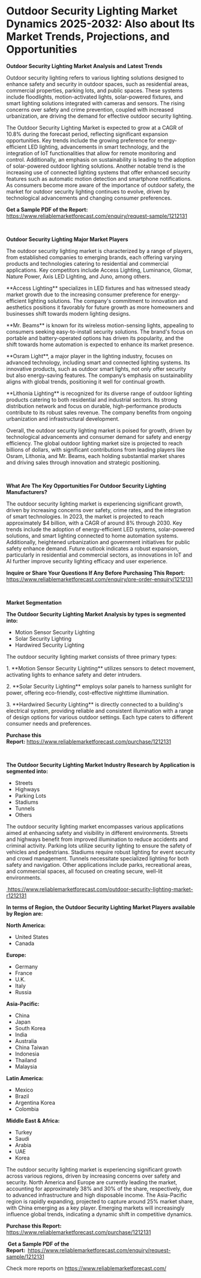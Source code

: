 <p><h1>Outdoor Security Lighting Market Dynamics 2025-2032: Also about Its Market Trends, Projections, and Opportunities</h1></p><p><strong>Outdoor Security Lighting Market Analysis and Latest Trends</strong></p>
<p><p>Outdoor security lighting refers to various lighting solutions designed to enhance safety and security in outdoor spaces, such as residential areas, commercial properties, parking lots, and public spaces. These systems include floodlights, motion-activated lights, solar-powered fixtures, and smart lighting solutions integrated with cameras and sensors. The rising concerns over safety and crime prevention, coupled with increased urbanization, are driving the demand for effective outdoor security lighting.</p><p>The Outdoor Security Lighting Market is expected to grow at a CAGR of 10.8% during the forecast period, reflecting significant expansion opportunities. Key trends include the growing preference for energy-efficient LED lighting, advancements in smart technology, and the integration of IoT functionalities that allow for remote monitoring and control. Additionally, an emphasis on sustainability is leading to the adoption of solar-powered outdoor lighting solutions. Another notable trend is the increasing use of connected lighting systems that offer enhanced security features such as automatic motion detection and smartphone notifications. As consumers become more aware of the importance of outdoor safety, the market for outdoor security lighting continues to evolve, driven by technological advancements and changing consumer preferences.</p></p>
<p><strong>Get a Sample PDF of the Report:&nbsp;</strong> <a href="https://www.reliablemarketforecast.com/enquiry/request-sample/1212131?utm_campaign=3431&utm_medium=2&utm_source=Github&utm_content=ia&utm_term=24032025&utm_id=outdoor-security-lighting">https://www.reliablemarketforecast.com/enquiry/request-sample/1212131</a></p>
<p>&nbsp;</p>
<p><strong>Outdoor Security Lighting Major Market Players</strong></p>
<p><p>The outdoor security lighting market is characterized by a range of players, from established companies to emerging brands, each offering varying products and technologies catering to residential and commercial applications. Key competitors include Access Lighting, Luminance, Glomar, Nature Power, Axis LED Lighting, and Juno, among others.</p><p>**Access Lighting** specializes in LED fixtures and has witnessed steady market growth due to the increasing consumer preference for energy-efficient lighting solutions. The company's commitment to innovation and aesthetics positions it favorably for future growth as more homeowners and businesses shift towards modern lighting designs.</p><p>**Mr. Beams** is known for its wireless motion-sensing lights, appealing to consumers seeking easy-to-install security solutions. The brand's focus on portable and battery-operated options has driven its popularity, and the shift towards home automation is expected to enhance its market presence.</p><p>**Osram Light**, a major player in the lighting industry, focuses on advanced technology, including smart and connected lighting systems. Its innovative products, such as outdoor smart lights, not only offer security but also energy-saving features. The company’s emphasis on sustainability aligns with global trends, positioning it well for continual growth.</p><p>**Lithonia Lighting** is recognized for its diverse range of outdoor lighting products catering to both residential and industrial sectors. Its strong distribution network and focus on durable, high-performance products contribute to its robust sales revenue. The company benefits from ongoing urbanization and infrastructural development.</p><p>Overall, the outdoor security lighting market is poised for growth, driven by technological advancements and consumer demand for safety and energy efficiency. The global outdoor lighting market size is projected to reach billions of dollars, with significant contributions from leading players like Osram, Lithonia, and Mr. Beams, each holding substantial market shares and driving sales through innovation and strategic positioning.</p></p>
<p>&nbsp;</p>
<p><strong>What Are The Key Opportunities For Outdoor Security Lighting Manufacturers?</strong></p>
<p><p>The outdoor security lighting market is experiencing significant growth, driven by increasing concerns over safety, crime rates, and the integration of smart technologies. In 2023, the market is projected to reach approximately $4 billion, with a CAGR of around 8% through 2030. Key trends include the adoption of energy-efficient LED systems, solar-powered solutions, and smart lighting connected to home automation systems. Additionally, heightened urbanization and government initiatives for public safety enhance demand. Future outlook indicates a robust expansion, particularly in residential and commercial sectors, as innovations in IoT and AI further improve security lighting efficacy and user experience.</p></p>
<p><strong>Inquire or Share Your Questions If Any Before Purchasing This Report:</strong> <a href="https://www.reliablemarketforecast.com/enquiry/pre-order-enquiry/1212131?utm_campaign=3431&utm_medium=2&utm_source=Github&utm_content=ia&utm_term=24032025&utm_id=outdoor-security-lighting">https://www.reliablemarketforecast.com/enquiry/pre-order-enquiry/1212131</a></p>
<p>&nbsp;</p>
<p><strong>Market Segmentation</strong></p>
<p><strong>The Outdoor Security Lighting Market Analysis by types is segmented into:</strong></p>
<p><ul><li>Motion Sensor Security Lighting</li><li>Solar Security Lighting</li><li>Hardwired Security Lighting</li></ul></p>
<p><p>The outdoor security lighting market consists of three primary types: </p><p>1. **Motion Sensor Security Lighting** utilizes sensors to detect movement, activating lights to enhance safety and deter intruders. </p><p>2. **Solar Security Lighting** employs solar panels to harness sunlight for power, offering eco-friendly, cost-effective nighttime illumination. </p><p>3. **Hardwired Security Lighting** is directly connected to a building's electrical system, providing reliable and consistent illumination with a range of design options for various outdoor settings. Each type caters to different consumer needs and preferences.</p></p>
<p><strong>Purchase this Report:&nbsp;</strong><a href="https://www.reliablemarketforecast.com/purchase/1212131?utm_campaign=3431&utm_medium=2&utm_source=Github&utm_content=ia&utm_term=24032025&utm_id=outdoor-security-lighting">https://www.reliablemarketforecast.com/purchase/1212131</a></p>
<p>&nbsp;</p>
<p><strong>The Outdoor Security Lighting Market Industry Research by Application is segmented into:</strong></p>
<p><ul><li>Streets</li><li>Highways</li><li>Parking Lots</li><li>Stadiums</li><li>Tunnels</li><li>Others</li></ul></p>
<p><p>The outdoor security lighting market encompasses various applications aimed at enhancing safety and visibility in different environments. Streets and highways benefit from improved illumination to reduce accidents and criminal activity. Parking lots utilize security lighting to ensure the safety of vehicles and pedestrians. Stadiums require robust lighting for event security and crowd management. Tunnels necessitate specialized lighting for both safety and navigation. Other applications include parks, recreational areas, and commercial spaces, all focused on creating secure, well-lit environments.</p></p>
<p><a href="https://www.reliablemarketforecast.com/outdoor-security-lighting-market-r1212131?utm_campaign=3431&utm_medium=2&utm_source=Github&utm_content=ia&utm_term=24032025&utm_id=outdoor-security-lighting">&nbsp;https://www.reliablemarketforecast.com/outdoor-security-lighting-market-r1212131</a></p>
<p><strong>In terms of Region, the Outdoor Security Lighting Market Players available by Region are:</strong></p>
<p>
    <p> <strong> North America: </strong>
        <ul>
            <li>United States</li>
            <li>Canada</li>
        </ul>
        </p> 
    <p> <strong> Europe: </strong>
        <ul>
            <li>Germany</li>
            <li>France</li>
            <li>U.K.</li>
            <li>Italy</li>
            <li>Russia</li>
        </ul>
        </p> 
    <p> <strong> Asia-Pacific: </strong>
        <ul>
            <li>China</li>
            <li>Japan</li>
            <li>South Korea</li>
            <li>India</li>
            <li>Australia</li>
            <li>China Taiwan</li>
            <li>Indonesia</li>
            <li>Thailand</li>
            <li>Malaysia</li>
        </ul>
        </p> 
    <p> <strong> Latin America: </strong>
        <ul>
            <li>Mexico</li>
            <li>Brazil</li>
            <li>Argentina Korea</li>
            <li>Colombia</li>
        </ul>
        </p> 
    <p> <strong> Middle East & Africa: </strong>
        <ul>
            <li>Turkey</li>
            <li>Saudi</li>
            <li>Arabia</li>
            <li>UAE</li>
            <li>Korea</li>
        </ul>
    </p>
    </p>
<p><p>The outdoor security lighting market is experiencing significant growth across various regions, driven by increasing concerns over safety and security. North America and Europe are currently leading the market, accounting for approximately 38% and 30% of the share, respectively, due to advanced infrastructure and high disposable income. The Asia-Pacific region is rapidly expanding, projected to capture around 25% market share, with China emerging as a key player. Emerging markets will increasingly influence global trends, indicating a dynamic shift in competitive dynamics.</p></p>
<p><strong>Purchase this Report: </strong><a href="https://www.reliablemarketforecast.com/purchase/1212131?utm_campaign=3431&utm_medium=2&utm_source=Github&utm_content=ia&utm_term=24032025&utm_id=outdoor-security-lighting">https://www.reliablemarketforecast.com/purchase/1212131</a></p>
<p>&nbsp;<strong>Get a Sample PDF of the Report:&nbsp;&nbsp;</strong><a href="https://www.reliablemarketforecast.com/enquiry/request-sample/1212131?utm_campaign=3431&utm_medium=2&utm_source=Github&utm_content=ia&utm_term=24032025&utm_id=outdoor-security-lighting">https://www.reliablemarketforecast.com/enquiry/request-sample/1212131</a></p>
<p><strong></strong></p>
<p>Check more reports on <a href="https://www.reliablemarketforecast.com/?utm_campaign=3431&utm_medium=2&utm_source=Github&utm_content=ia&utm_term=24032025&utm_id=outdoor-security-lighting">https://www.reliablemarketforecast.com/</a></p>
